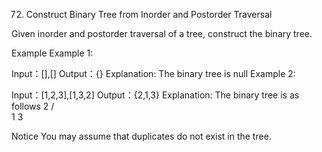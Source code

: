 72. Construct Binary Tree from Inorder and Postorder Traversal

Given inorder and postorder traversal of a tree, construct the binary tree.

Example
Example 1:

Input：[],[]
Output：{}
Explanation:
The binary tree is null
Example 2:

Input：[1,2,3],[1,3,2]
Output：{2,1,3}
Explanation:
The binary tree is as follows
  2
 / \
1   3

Notice
You may assume that duplicates do not exist in the tree.


